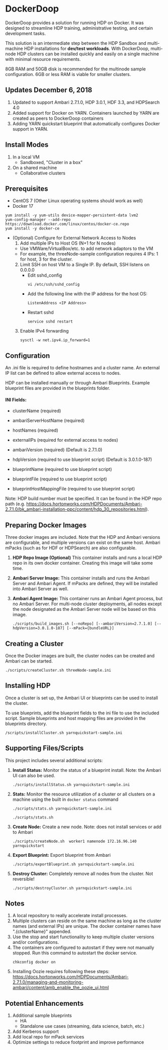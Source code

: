 # DockerDoop
DockerDoop provides a solution for running HDP on Docker. It was designed to streamline HDP training, administrative testing, and certain development tasks.

This solution is an intermediate step between the HDP Sandbox and multi-machine HDP installations for **dev/test workloads**. With DockerDoop, multi-node HDP clusters can be installed quickly and easily on a single machine with minimal resource requirements. 

8GB RAM and 50GB disk is recommended for the multinode sample configuration. 6GB or less RAM is viable for smaller clusters.

## Updates December 6, 2018
1. Updated to support Ambari 2.7.1.0, HDP 3.0.1, HDF 3.3, and HDPSearch 4.0
2. Added support for Docker on YARN. Containers launched by YARN are created as peers to DockerDoop containers
3. Adding YARN quickstart blueprint that automatically configures Docker support in YARN.

## Install Modes
1. In a local VM
    - Sandboxed, "Cluster in a box"
3. On a shared machine
    - Collaborative clusters

## Prerequisites

* CentOS 7 (Other Linux operating systems should work as well)
* Docker 17 
```
yum install -y yum-utils device-mapper-persistent-data lvm2
yum-config-manager --add-repo https://download.docker.com/linux/centos/docker-ce.repo
yum install -y docker-ce
```

* (Optional) Configure for External Network Access to Nodes    
  1. Add multiple IPs to Host OS (N+1 for N nodes)  
    * Use VMWare/VirtualBox/etc. to add network adaptors to the VM
    * For example, the threeNode-sample configuration requires 4 IPs: 1 for host, 3 for the cluster.  
  2. Limit SSH on host VM to a Single IP. By default, SSH listens on 0.0.0.0
     * Edit sshd_config
       ```
       vi /etc/ssh/sshd_config  
       ```  
     * Add the following line with the IP address for the host OS:  
       ```
       ListenAddress <IP Address>  
       ```  
     * Restart sshd  
       ```
       service sshd restart  
       ```      
  3. Enable IPv4 forwarding  
      ```
      sysctl -w net.ipv4.ip_forward=1  
      ```

## Configuration
An .ini file is required to define hostnames and a cluster name. An external IP list can be defined to allow external access to nodes. 

HDP can be installed manually or through Ambari Blueprints. Example blueprint files are provided in the blueprints folder.

#### INI Fields:

* clusterName (required)
* ambariServerHostName (required)
* hostNames (required)
* externalIPs (required for external access to nodes)

* ambariVersion (required) (Default is 2.7.1.0)
* hdpVersion (required to use blueprint script) (Default is 3.0.1.0-187)
* blueprintName (required to use blueprint script)
* blueprintFile (required to use blueprint script)
* blueprintHostMappingFile (required to use blueprint script)  

Note: HDP build number must be specified. It can be found in the HDP repo path (e.g. https://docs.hortonworks.com/HDPDocuments/Ambari-2.7.1.0/bk_ambari-installation-ppc/content/hdp_30_repositories.html).

## Preparing Docker Images
Three docker images are included. Note that the HDP and Ambari versions are configurable, and multiple versions can exist on the same host. Ambari mPacks (such as for HDF or HDPSearch) are also configurable.

1. **HDP Repo Image (Optional)** This container installs and runs a local HDP repo in its own docker container. Creating this image will take some time.
1. **Ambari Server Image:** This container installs and runs the Ambari Server and Ambari Agent. If mPacks are defined, they will be installed into Ambari Server as well.
2. **Ambari Agent Image:** This container runs an Ambari Agent process, but no Ambari Server. For multi-node cluster deployments, all nodes except the node designated as the Ambari Server node will be based on this image.

   ```
   ./scripts/build_images.sh [--noRepo] [--ambariVersion=2.7.1.0] [--hdpVersion=3.0.1.0-187] [--mPack={bundleURL}]
   ```

## Creating a Cluster
Once the Docker images are built, the cluster nodes can be created and Ambari can be started.

```
./scripts/createCluster.sh threeNode-sample.ini
```

## Installing HDP
Once a cluster is set up, the Ambari UI or blueprints can be used to install the cluster. 

To use blueprints, add the blueprint fields to the ini file to use the included script. Sample blueprints and host mapping files are provided in the blueprints directory.

```
/scripts/installCluster.sh yarnquickstart-sample.ini
```

## Supporting Files/Scripts
This project includes several additional scripts: 

1. **Install Status:** Monitor the status of a blueprint install. Note: the Ambari UI can also be used.

      ```
      ./scripts/installStatus.sh yarnquickstart-sample.ini
      ```

2. **Stats:** Monitor the resource utilization of a cluster or all clusters on a machine using the built in `docker status` command
        
    ```
    ./scripts/stats.sh yarnquickstart-sample.ini 
    ```
    ```
    ./scripts/stats.sh
    ```

3. **Create Node:** Create a new node. Note: does not install services or add to Ambari
        
    ```
    ./scripts/createNode.sh  worker1 namenode 172.16.96.140 yarnquickstart
   ```

4. **Export Blueprint:** Export blueprint from Ambari

    ```
    ./scripts/exportBlueprint.sh yarnquickstart-sample.ini
    ```

5. **Destroy Cluster:** Completely remove all nodes from the cluster. Not reversible!

    ```
    ./scripts/destroyCluster.sh yarnquickstart-sample.ini
    ```

## Notes
1. A local repository to really accelerate install processes.
2. Multiple clusters can reside on the same machine as long as the cluster names (and external IPs) are unique. The docker container names have ".{clusterName}" appended.
3. Use the stop and start functionality to keep multiple cluster versions and/or configurations.
4. The containers are configured to autostart if they were not manually stopped. Run this command to autostart the docker service.
   ```
   chkconfig docker on
   ```
5. Installing Oozie requires following these steps: https://docs.hortonworks.com/HDPDocuments/Ambari-2.7.1.0/managing-and-monitoring-ambari/content/amb_enable_the_oozie_ui.html
 
## Potential Enhancements
1. Additional sample blueprints
    - HA
    - Standalone use cases (streaming, data science, batch, etc.)
2. Add Kerberos support
3. Add local repo for mPack services
4. Optimize settings to reduce footprint and improve performance
